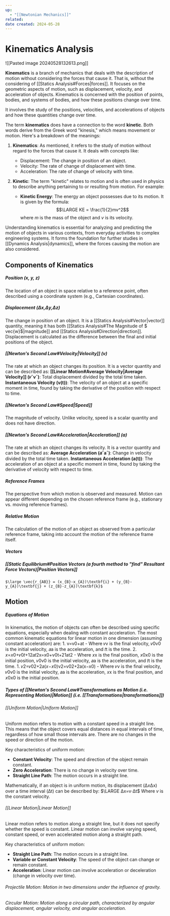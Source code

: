 ```yaml
---
up:
  - "[[Newtonian Mechanics]]"
related: 
date created: 2024-05-28
---
```

# Kinematics Analysis
![[Pasted image 20240528132613.png]]
  
**Kinematics** is a branch of mechanics that deals with the description of motion without considering the forces that cause it. 
	That is, without the considering of [[Statics Analysis#Forces|forces]].
		It focuses on the geometric aspects of motion, such as displacement, velocity, and acceleration of objects. 
			Kinematics is concerned with the position of points, bodies, and systems of bodies, and how these positions change over time.

It involves the study of the positions, velocities, and accelerations of objects and how these quantities change over time. 

The term **kinematics** does have a connection to the word **kinetic**. Both words derive from the Greek word "kinesis," which means movement or motion. Here's a breakdown of the meanings:

1. **Kinematics**: As mentioned, it refers to the study of motion without regard to the forces that cause it. It deals with concepts like:
    
    - Displacement: The change in position of an object.
    - Velocity: The rate of change of displacement with time.
    - Acceleration: The rate of change of velocity with time.
2. **Kinetic**: The term "kinetic" relates to motion and is often used in physics to describe anything pertaining to or resulting from motion. For example:
    
    - **Kinetic Energy**: The energy an object possesses due to its motion. It is given by the formula: 
	    $$\LARGE KE = \frac{1}{2}mv^2$$
     where $m$ is the mass of the object and $v$ is its velocity.

Understanding kinematics is essential for analyzing and predicting the motion of objects in various contexts, from everyday activities to complex engineering systems. 
	It forms the foundation for further studies in [[Dynamics Analysis|dynamics]], where the forces causing the motion are also considered.
## Components of Kinematics
##### Position (x, y, z)
The location of an object in space relative to a reference point, often described using a coordinate system (e.g., Cartesian coordinates).
##### Displacement (Δx,Δy,Δz)
The change in position of an object. 
	It is a [[Statics Analysis#Vector|vector]] quantity, meaning it has both [[Statics Analysis#The Magnitude of $ vec{w}$|magnitude]] and [[Statics Analysis#Direction|direction]].
		Displacement is calculated as the difference between the final and initial positions of the object.
##### [[Newton's Second Law#Velocity|Velocity]] (v)
The rate at which an object changes its position. It is a vector quantity and can be described as:
	**[[Linear Motion#Average Velocity|Average Velocity]] (𝑣ˉvˉ)**: Total displacement divided by the total time taken.
	**Instantaneous Velocity (v(t))**: The velocity of an object at a specific moment in time, found by taking the derivative of the position with respect to time.
##### [[Newton's Second Law#Speed|Speed]]
The magnitude of velocity. Unlike velocity, speed is a scalar quantity and does not have direction.
##### [[Newton's Second Law#Acceleration|Acceleration]] (a)
The rate at which an object changes its velocity. It is a vector quantity and can be described as:
    **Average Acceleration (𝑎ˉaˉ)**: Change in velocity divided by the total time taken.
    **Instantaneous Acceleration (a(t))**: The acceleration of an object at a specific moment in time, found by taking the derivative of velocity with respect to time.
##### Reference Frames
The perspective from which motion is observed and measured. Motion can appear different depending on the chosen reference frame (e.g., stationary vs. moving reference frames).
##### Relative Motion
The calculation of the motion of an object as observed from a particular reference frame, taking into account the motion of the reference frame itself.
##### Vectors
##### [[Static Equilibrium#Position Vectors (a fourth method to "find" Resultant Force Vectors)|Position Vectors]]
	$\large \vec{r_{AB}} = (x_{B}-x_{A})\textbf{i} + (y_{B}-y_{A})\textbf{j} + (z_{B}-z_{A})\textbf{k}$
## Motion
##### Equations of Motion
In kinematics, the motion of objects can often be described using specific equations, especially when dealing with constant acceleration. The most common kinematic equations for linear motion in one dimension (assuming constant acceleration) are:
	1. v=v0​+at
		- Where 𝑣v is the final velocity, 𝑣0v0​ is the initial velocity, 𝑎a is the acceleration, and 𝑡t is the time.
	2. 𝑥=𝑥0+𝑣0𝑡+12𝑎𝑡2x=x0​+v0​t+21​at2
		- Where 𝑥x is the final position, 𝑥0x0​ is the initial position, 𝑣0v0​ is the initial velocity, 𝑎a is the acceleration, and 𝑡t is the time.
	1. 𝑣2=𝑣02+2𝑎(𝑥−𝑥0)v2=v02​+2a(x−x0​)
		- Where 𝑣v is the final velocity, 𝑣0v0​ is the initial velocity, 𝑎a is the acceleration, 𝑥x is the final position, and 𝑥0x0​ is the initial position.
##### Types of [[Newton's Second Law#Transformations as Motion (i.e. Representing Motion)|Motion]] (i.e. [[Transformations|transformations]])
###### [[Uniform Motion|Uniform Motion]]
Uniform motion refers to motion with a constant speed in a straight line. 
	This means that the object covers equal distances in equal intervals of time, regardless of how small those intervals are.
		There are no changes in the speed or direction of the motion.
		
Key characteristics of uniform motion:
- **Constant Velocity**: The speed and direction of the object remain constant.
- **Zero Acceleration**: There is no change in velocity over time.
- **Straight Line Path**: The motion occurs in a straight line.

Mathematically, if an object is in uniform motion, its displacement (Δ𝑥Δx) over a time interval (Δt) can be described by: 
	$\LARGE Δx=v⋅Δt$ 
		Where $v$ is the constant velocity.
###### [[Linear Motion|Linear Motion]]
Linear motion refers to motion along a straight line, but it does not specify whether the speed is constant. 
	Linear motion can involve varying speed, constant speed, or even accelerated motion along a straight path.
	
Key characteristics of uniform motion:
- **Straight Line Path**: The motion occurs in a straight line.
- **Variable or Constant Velocity**: The speed of the object can change or remain constant.
- **Acceleration**: Linear motion can involve acceleration or deceleration (change in velocity over time).
###### Projectile Motion: Motion in two dimensions under the influence of gravity.
###### Circular Motion: Motion along a circular path, characterized by angular displacement, angular velocity, and angular acceleration.

